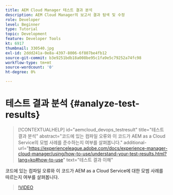 ```yaml
---
title: AEM Cloud Manager 테스트 결과 분석
description: AEM Cloud Manager의 보고서 결과 탐색 및 수정
role: Developer
level: Beginner
type: Tutorial
topic: Development
feature: Developer Tools
kt: 6917
thumbnail: 330540.jpg
exl-id: 2ddd241a-0e8a-4397-8006-6f807be4fb12
source-git-commit: b3e9251bdb18a008be95c1fa9e5c79252a74fc98
workflow-type: tm+mt
source-wordcount: '0'
ht-degree: 0%

---
```


# 테스트 결과 분석 {#analyze-test-results}

>[!CONTEXTUALHELP]
>id="aemcloud_devops_testresult"
>title="테스트 결과 분석"
>abstract="코드에 있는 컴파일 오류와 이 코드가 AEM as a Cloud Service의 모범 사례를 준수하는지 여부를 살펴봅니다."
>additional-url="https://experienceleague.adobe.com/docs/experience-manager-cloud-manager/using/how-to-use/understand-your-test-results.html?lang=ko#how-to-use" text="테스트 결과 이해"

코드에 있는 컴파일 오류와 이 코드가 AEM as a Cloud Service에 대한 모범 사례를 따르는지 여부를 살펴봅니다.

>[!VIDEO](https://video.tv.adobe.com/v/330540?quality=12&learn=on)

